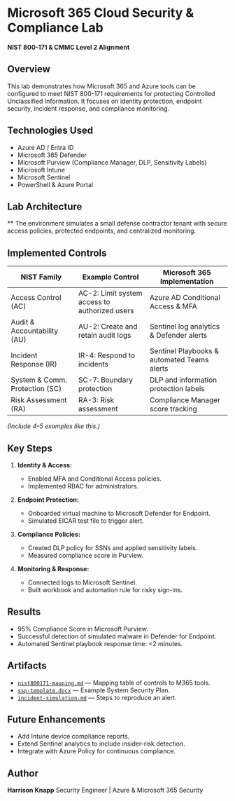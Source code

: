 # Microsoft 365 Cloud Security & Compliance Lab

**NIST 800-171 & CMMC Level 2 Alignment**

##  Overview

This lab demonstrates how Microsoft 365 and Azure tools can be configured to meet NIST 800-171 requirements for protecting Controlled Unclassified Information. It focuses on identity protection, endpoint security, incident response, and compliance monitoring.

##  Technologies Used

* Azure AD / Entra ID
* Microsoft 365 Defender
* Microsoft Purview (Compliance Manager, DLP, Sensitivity Labels)
* Microsoft Intune
* Microsoft Sentinel
* PowerShell & Azure Portal

##  Lab Architecture

**
The environment simulates a small defense contractor tenant with secure access policies, protected endpoints, and centralized monitoring.

##  Implemented Controls

| NIST Family                    | Example Control                               | Microsoft 365 Implementation                |
| ------------------------------ | --------------------------------------------- | ------------------------------------------- |
| Access Control (AC)            | AC-2: Limit system access to authorized users | Azure AD Conditional Access & MFA           |
| Audit & Accountability (AU)    | AU-2: Create and retain audit logs            | Sentinel log analytics & Defender alerts    |
| Incident Response (IR)         | IR-4: Respond to incidents                    | Sentinel Playbooks & automated Teams alerts |
| System & Comm. Protection (SC) | SC-7: Boundary protection                     | DLP and information protection labels       |
| Risk Assessment (RA)           | RA-3: Risk assessment                         | Compliance Manager score tracking           |

*(Include 4–5 examples like this.)*

##  Key Steps

1. **Identity & Access:**

   * Enabled MFA and Conditional Access policies.
   * Implemented RBAC for administrators.
2. **Endpoint Protection:**

   * Onboarded virtual machine to Microsoft Defender for Endpoint.
   * Simulated EICAR test file to trigger alert.
3. **Compliance Policies:**

   * Created DLP policy for SSNs and applied sensitivity labels.
   * Measured compliance score in Purview.
4. **Monitoring & Response:**

   * Connected logs to Microsoft Sentinel.
   * Built workbook and automation rule for risky sign-ins.

##  Results

* 95% Compliance Score in Microsoft Purview.
* Successful detection of simulated malware in Defender for Endpoint.
* Automated Sentinel playbook response time: <2 minutes.

##  Artifacts

* [`nist800171-mapping.md`](docs/nist800171-mapping.md) — Mapping table of controls to M365 tools.
* [`ssp-template.docx`](reports/ssp-template.docx) — Example System Security Plan.
* [`incident-simulation.md`](docs/incident-simulation.md) — Steps to reproduce an alert.

##  Future Enhancements

* Add Intune device compliance reports.
* Extend Sentinel analytics to include insider-risk detection.
* Integrate with Azure Policy for continuous compliance.

##  Author

**Harrison Knapp**
Security Engineer | Azure & Microsoft 365 Security 
